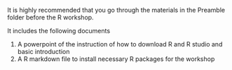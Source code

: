 It is highly recommended that you go through the materials in the Preamble folder before the R workshop.

It includes the following documents

1. A powerpoint of the instruction of how to download R and R studio and basic introduction
2. A R markdown file to install necessary R packages for the workshop
